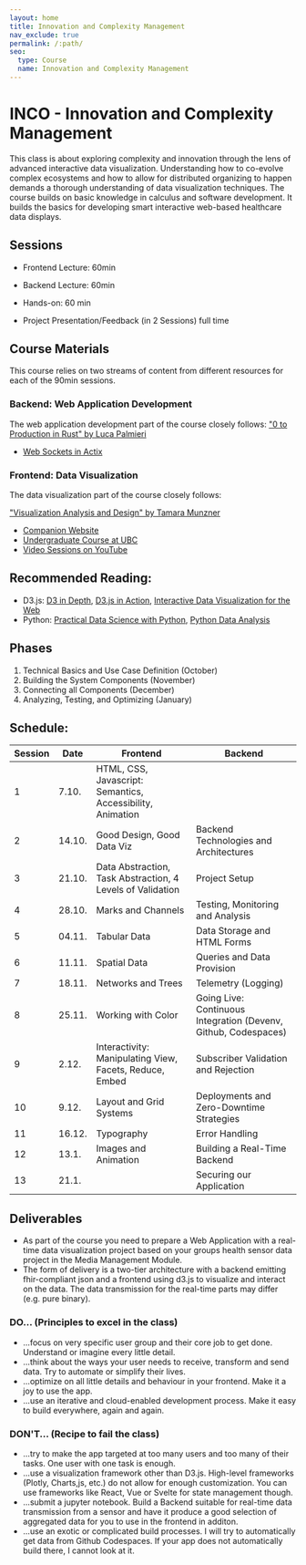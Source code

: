 ```yaml
---
layout: home
title: Innovation and Complexity Management
nav_exclude: true
permalink: /:path/
seo:
  type: Course
  name: Innovation and Complexity Management
---
```


# INCO - Innovation and Complexity Management

This class is about exploring complexity and innovation through the lens of advanced interactive data visualization. Understanding how to co-evolve complex ecosystems and how to allow for distributed organizing to happen demands a thorough understanding of data visualization techniques. The course builds on basic knowledge in calculus and software development. It builds the basics for developing smart interactive web-based healthcare data displays.


## Sessions

- Frontend Lecture: 60min
- Backend Lecture: 60min
- Hands-on: 60 min

- Project Presentation/Feedback (in 2 Sessions) full time


## Course Materials

This course relies on two streams of content from different resources for each of the 90min sessions.

### Backend: Web Application Development

The web application development part of the course closely follows: ["0 to Production in Rust" by Luca Palmieri](http://digital.bib-bvb.de/webclient/DeliveryManager?custom_att_2=simple_viewer&pid=21544849)

- [Web Sockets in Actix](https://agmprojects.com/blog/building-a-rest-and-web-socket-api-with-actix.html)



### Frontend: Data Visualization

The data visualization part of the course closely follows:

["Visualization Analysis and Design" by Tamara Munzner](https://ebookcentral.proquest.com/lib/th-deggendorf/detail.action?docID=1664615&query=visualization)


- [Companion Website](https://www.cs.ubc.ca/~tmm/vadbook/)
- [Undergraduate Course at UBC](https://www.students.cs.ubc.ca/~cs-436v/22Jan/)
- [Video Sessions on YouTube](https://www.youtube.com/watch?v=1GhZisgc6DI&list=PLT4XLHmqHJBdB24LAQPk_PV7wrwpJFh5a)



## Recommended Reading:

- D3.js: [D3 in Depth](https://d3indepth.com/), [D3.js in Action](https://ebookcentral.proquest.com/lib/th-deggendorf/reader.action?docID=6642501&query=d3.js&ppg=1), [Interactive Data Visualization for the Web](https://www.oreilly.com/library/view/interactive-data-visualization/9781491921296/)
- Python: [Practical Data Science with Python](https://ebookcentral.proquest.com/lib/th-deggendorf/reader.action?docID=6739165), [Python Data Analysis](https://ebookcentral.proquest.com/lib/th-deggendorf/reader.action?docID=6462897)

## Phases

1. Technical Basics and Use Case Definition (October)
2. Building the System Components (November)
3. Connecting all Components (December)
4. Analyzing, Testing, and Optimizing (January)

## Schedule:

| Session | Date | Frontend | Backend |
| --- | --- | --- | --- |
| 1	| 7.10.	| HTML, CSS, Javascript: Semantics, Accessibility, Animation | |
| 2	| 14.10. |	Good Design, Good Data Viz |	Backend Technologies and Architectures |
| 3	| 21.10.|	Data Abstraction, Task Abstraction, 4 Levels of Validation | Project Setup |
| 4	| 28.10.|	Marks and Channels | Testing, Monitoring and Analysis |
| 5	| 04.11.|	Tabular Data | Data Storage and HTML Forms |
| 6	| 11.11.|	Spatial Data | Queries and Data Provision |
| 7	| 18.11.|	Networks and Trees | Telemetry (Logging) |
| 8	| 25.11.|	Working with Color | Going Live: Continuous Integration (Devenv, Github, Codespaces) |
| 9	| 2.12. |	Interactivity: Manipulating View, Facets, Reduce, Embed | Subscriber Validation and Rejection |
| 10 | 	9.12. |	Layout and Grid Systems | Deployments and Zero-Downtime Strategies |
| 11 | 	16.12. |	Typography	| Error Handling |
| 12 |	13.1. |	Images and Animation | Building a Real-Time Backend |
| 13 |	21.1. |		| Securing our Application |

## Deliverables

- As part of the course you need to prepare a Web Application with a real-time data visualization project based on your groups health sensor data project in the Media Management Module.
- The form of delivery is a two-tier architecture with a backend emitting fhir-compliant json and a frontend using d3.js to visualize and interact on the data. The data transmission for the real-time parts may differ (e.g. pure binary).

### DO... (Principles to excel in the class)

- ...focus on very specific user group and their core job to get done. Understand or imagine every little detail.
- ...think about the ways your user needs to receive, transform and send data. Try to automate or simplify their lives.
- ...optimize on all little details and behaviour in your frontend. Make it a joy to use the app.
- ...use an iterative and cloud-enabled development process. Make it easy to build everywhere, again and again.

### DON'T... (Recipe to fail the class)
- ...try to make the app targeted at too many users and too many of their tasks. One user with one task is enough.
- ...use a visualization framework other than D3.js. High-level frameworks (Plotly, Charts,js, etc.) do not allow for enough customization. You can use frameworks like React, Vue or Svelte for state management though.
- ...submit a jupyter notebook. Build a Backend suitable for real-time data transmission from a sensor and have it produce a good selection of aggregated data for you to use in the frontend in additon.
- ...use an exotic or complicated build processes. I will try to automatically get data from Github Codespaces. If your app does not automatically build there, I cannot look at it.


